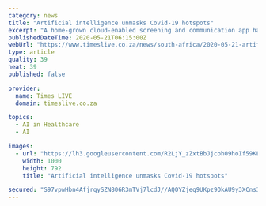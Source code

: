 ```yaml
---
category: news
title: "Artificial intelligence unmasks Covid-19 hotspots"
excerpt: "A home-grown cloud-enabled screening and communication app has been helping community health care workers in Mpumalanga and KwaZulu-Natal mark hotspots seamlessly by recording live community screening in real time."
publishedDateTime: 2020-05-21T06:15:00Z
webUrl: "https://www.timeslive.co.za/news/south-africa/2020-05-21-artificial-intelligence-unmasks-covid-19-hotspots/"
type: article
quality: 39
heat: 39
published: false

provider:
  name: Times LIVE
  domain: timeslive.co.za

topics:
  - AI in Healthcare
  - AI

images:
  - url: "https://lh3.googleusercontent.com/R2LjY_zZxtBbJjcoh09hoIf59KL1UJLAltc0rsKUERwO7un9GDtteisQOEoz4CsYIx8Q98cNsltzUVmkZ_ro=s1000"
    width: 1000
    height: 792
    title: "Artificial intelligence unmasks Covid-19 hotspots"

secured: "S97vpwHbn4AfjrqySZN806R3mTVj7lcdJ//AQOYZjeq9UKpz9OkAU9y3XCns35TRIAzuVbjA4Wim2KdpYmHky7XZlKBrEeDsN5zA0YxW1VqB4SXLKxrfsHKeovLneLr5qQ4shbqQifYnjh02D42/UEplWoQL7SxesU8qcs03+EMF3ZWktYJrVAB+LMCz+atdVeQJTH53oVvXJ4dQtIQREjUE9YBqdrnlBjQfzlQTbnz98o5A2F7EpM+wzkK5DVOQgRA8vQo9gaWsaMqfDXHh+FQHelhYPR6dvUXJI4vSH6F/jReGgUcv+eY1zC2HiHFE;GPW9OIJg8iKzwd0mmQ0u1g=="
---
```


